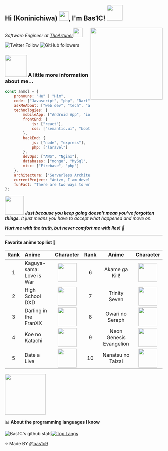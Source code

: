 

<h2>Hi (Koninichiwa) <img src="https://i.ibb.co/gV4nQNh/480785466182991874.png" width="30">, I'm Bas1C! <img src="https://aniturk.net/imgfooter.gif" width="50"></h2>
<img align='right' src="https://media.giphy.com/media/M9gbBd9nbDrOTu1Mqx/giphy.gif" width="230">
<p><em>Software Engineer at <a href="http://www.theartuner.com">TheArtuner</a><img src="https://media.giphy.com/media/WUlplcMpOCEmTGBtBW/giphy.gif" width="30"> 
</em></p>

![Twitter Follow](https://img.shields.io/twitter/follow/misteranmol?label=Follow)
![GitHub followers](https://img.shields.io/github/followers/bas1c9?label=Follow&style=social)

### <img src="https://cdn.discordapp.com/attachments/533974559418875904/775823703199055922/tobiichi-angel-88915_orig.gif" width="70"> A little more information about me...

```javascript
const anmol = {
    pronouns: "He" | "Him",
    code: ["Javascript", "php", "Dart"],
    askMeAbout: ["web dev", "tech", "app dev", "designer"],
    technologies: {
        mobileApp: ["Android App", "ios App"],
        frontEnd: {
            js: ["react"],
            css: ["semantic.ui", "bootstrap"]
        },
        backEnd: {
            js: ["node", "express"],
            php: ["laravel"]
        },
        devOps: ["AWS", "Nginx"],
        databases: ["mongo", "MySql", "sqlite"],
        misc: ["Firebase", "php"]
    },
    architecture: ["Serverless Architecture", "Progressive web applications", "Single page applications"],
    currentProject: "Anizm, I am developing AniTurk sites. I am also developing mobile application for AniTurk.",
    funFact: "There are two ways to write error-free programs; only the third one works"
};
```

<img src="https://media.giphy.com/media/fAPSAU9ZEUs3cswwI4/giphy.gif" width="60"> <em><b>Just because you keep going doesn't mean you've forgotten things.</b> It just means you have to accept what happened and move on.

<b>Hurt me with the truth, but never comfort me with lies!</b> 🥰</em>

---
<!--START_SECTION:waka-->
**Favorite anime top list 🐤** 

| Rank          | Anime         | Character  | Rank   | Anime | Character |
|:-------------:|:--------------|:----------:|:------:|:-----:|:---------:|
| 1             | Kaguya-sama: Love is War | <img src="https://cdn.discordapp.com/attachments/533974559418875904/775816344477761576/kaguya.png" width="60"> | 6 | Akame ga Kill! | <img src="https://cdn.discordapp.com/attachments/533974559418875904/775828403634044958/mine.png" width="60"> |
| 2 | High School DXD |   <img src="https://cdn.discordapp.com/attachments/533974559418875904/775815194555187260/koneko.png" width="60"> | 7 | Trinity Seven | <img src="https://cdn.discordapp.com/attachments/533974559418875904/775829357385351218/yuikurata.png" width="60"> |
| 3 | Darling in the FranXX | <img src="https://cdn.discordapp.com/attachments/533974559418875904/775819491757391932/zerotwo.png" width="60"> | 8 | Owari no Seraph | <img src="https://cdn.discordapp.com/attachments/533974559418875904/775830038599565362/shinoa.png" width="60"> |
| 4 | Koe no Katachi | <img src="https://cdn.discordapp.com/attachments/533974559418875904/775820567738712084/nishimiya.png" width="60"> | 9 | Neon Genesis Evangelion | <img src="https://cdn.discordapp.com/attachments/533974559418875904/775830648128536587/asuka.png" width="60"> |
| 5 | Date a Live | <img src="https://cdn.discordapp.com/attachments/533974559418875904/775820949789736970/origami.png" width="60"> | 10 | Nanatsu no Taizai | <img src="https://cdn.discordapp.com/attachments/533974559418875904/775831474809208882/ban.png" width="60"> |

<a href="https://myanimelist.net/animelist/Bas1C9"><img src="https://cdn.discordapp.com/attachments/533974559418875904/775826045533552680/1fHXTpbr3RY4_1s0g3ifjtQ.png" width="130"></a> 

📊 **About the programming languages I know** 

![Bas1C's github stats](https://github-readme-stats.vercel.app/api?username=bas1c9&show_icons=true&theme=radical)[![Top Langs](https://github-readme-stats.vercel.app/api/top-langs/?username=bas1c9&show_icons=true&theme=radical)](https://github.com/bas1c9/github-readme-stats)




⭐️ Made BY [@bas1c9](https://github.com/bas1c9)
